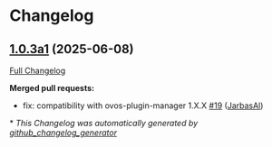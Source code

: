 # Changelog

## [1.0.3a1](https://github.com/OpenVoiceOS/ovos-tts-plugin-google-tx/tree/1.0.3a1) (2025-06-08)

[Full Changelog](https://github.com/OpenVoiceOS/ovos-tts-plugin-google-tx/compare/1.0.2...1.0.3a1)

**Merged pull requests:**

- fix: compatibility with ovos-plugin-manager 1.X.X [\#19](https://github.com/OpenVoiceOS/ovos-tts-plugin-google-tx/pull/19) ([JarbasAl](https://github.com/JarbasAl))



\* *This Changelog was automatically generated by [github_changelog_generator](https://github.com/github-changelog-generator/github-changelog-generator)*
